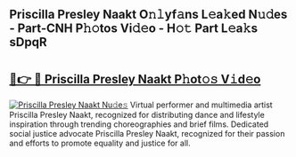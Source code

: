 ## Priscilla Presley Naakt O𝚗𝚕yf𝚊ns L𝚎a𝚔ed N𝚞𝚍es - Part-CNH P𝚑𝚘tos Vi𝚍𝚎o - H𝚘𝚝 Part L𝚎a𝚔s sDpqR

# <h2><a href="http://kfdb31.oniu.top/?m=Priscilla+Presley+Naakt">🔗👉 🔴 Priscilla Presley Naakt P𝚑ot𝚘𝚜 V𝚒d𝚎o</a></h2>

[![Priscilla Presley Naakt Nu𝚍e𝚜](https://i.imgur.com/0qMVB7G.gif)](http://kfdb31.oniu.top/?m=Priscilla+Presley+Naakt)
Virtual performer and multimedia artist Priscilla Presley Naakt, recognized for distributing dance and lifestyle inspiration through trending choreographies and brief films. Dedicated social justice advocate Priscilla Presley Naakt, recognized for their passion and efforts to promote equality and justice for all.  
